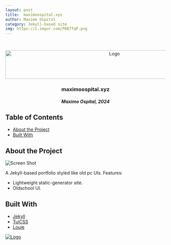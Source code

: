 ```yaml
---
layout: post
title:  maximoospital.xyz
author: Maximo Ospital
category: Jekyll-based site
img: https://i.imgur.com/P087fqP.png
---
```


<br/>
<p align="center">
  <a href="https://maximoospital.xyz">
    <img src="https://i.imgur.com/DEcVin9.png" alt="Logo" width="670" height="90">
  </a>

  <h3 align="center">maximoospital.xyz</h3> 
  <h5 align="center">Maximo Ospital, 2024</h5>
</p>

## Table of Contents
* [About the Project](#About-The-Project)
* [Built With](#Built-With)

## About the Project

![Screen Shot](https://i.imgur.com/P087fqP.png)

A Jekyll-based portfolio styled like old pc UIs.
Features:
- Lightweight static-generator site.
- Oldschool UI.
 
## Built With
* [Jekyll](https://github.com/jekyll/jekyll/)
* [TuiCSS](https://github.com/vinibiavatti1/tuicss/)
* [Louie](https://github.com/lilykonings/louie/)

[![Logo](https://i.imgur.com/XlF4lM5.png)](https://github.com/maximoospital) 
